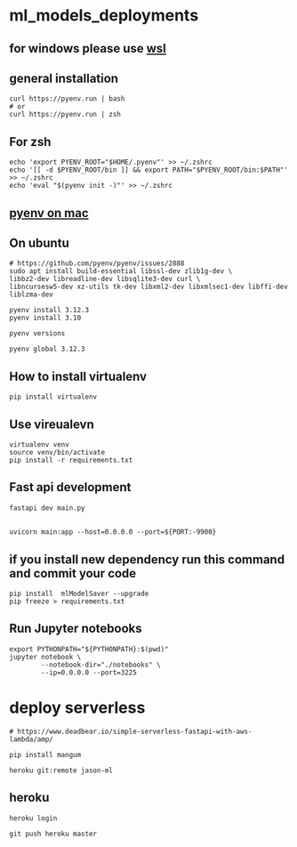 # ml_models_deployments

## for windows please use [wsl](https://learn.microsoft.com/en-us/windows/wsl/install)

## general installation
```
curl https://pyenv.run | bash
# or
curl https://pyenv.run | zsh
```

## For zsh
```
echo 'export PYENV_ROOT="$HOME/.pyenv"' >> ~/.zshrc
echo '[[ -d $PYENV_ROOT/bin ]] && export PATH="$PYENV_ROOT/bin:$PATH"' >> ~/.zshrc
echo 'eval "$(pyenv init -)"' >> ~/.zshrc
```


## [pyenv on mac](https://github.com/pyenv/pyenv?tab=readme-ov-file#getting-pyenv)

## On ubuntu
```
# https://github.com/pyenv/pyenv/issues/2888
sudo apt install build-essential libssl-dev zlib1g-dev \
libbz2-dev libreadline-dev libsqlite3-dev curl \
libncursesw5-dev xz-utils tk-dev libxml2-dev libxmlsec1-dev libffi-dev liblzma-dev
```

```
pyenv install 3.12.3
pyenv install 3.10
```

```
pyenv versions
```

```
pyenv global 3.12.3
```

## How to install virtualenv

```
pip install virtualenv
```

## Use vireualevn
```
virtualenv venv
source venv/bin/activate
pip install -r requirements.txt
```

## Fast api development
```
fastapi dev main.py
```

##
```
uvicorn main:app --host=0.0.0.0 --port=${PORT:-9900}
```

## if you install new dependency run this command and commit your code
```
pip install  mlModelSaver --upgrade
pip freeze > requirements.txt
```

## Run Jupyter notebooks
```
export PYTHONPATH="${PYTHONPATH}:$(pwd)"
jupyter notebook \
        --notebook-dir="./notebooks" \
        --ip=0.0.0.0 --port=3225
```

# deploy serverless
```
# https://www.deadbear.io/simple-serverless-fastapi-with-aws-lambda/amp/

pip install mangum

```

```
heroku git:remote jason-ml
```

## heroku
```
heroku login

git push heroku master
```

